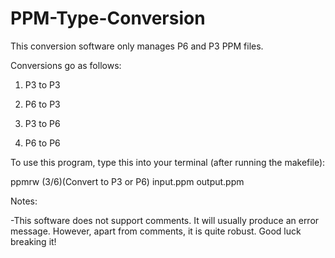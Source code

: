# PPM-Type-Conversion
This conversion software only manages P6 and P3 PPM files.

Conversions go as follows:

1. P3 to P3

2. P6 to P3

3. P3 to P6

4. P6 to P6

To use this program, type this into your terminal (after running the makefile):

ppmrw (3/6)(Convert to P3 or P6) input.ppm output.ppm

Notes:

-This software does not support comments. It will usually produce an error message. However, apart from comments, it is quite robust. Good luck breaking it!
